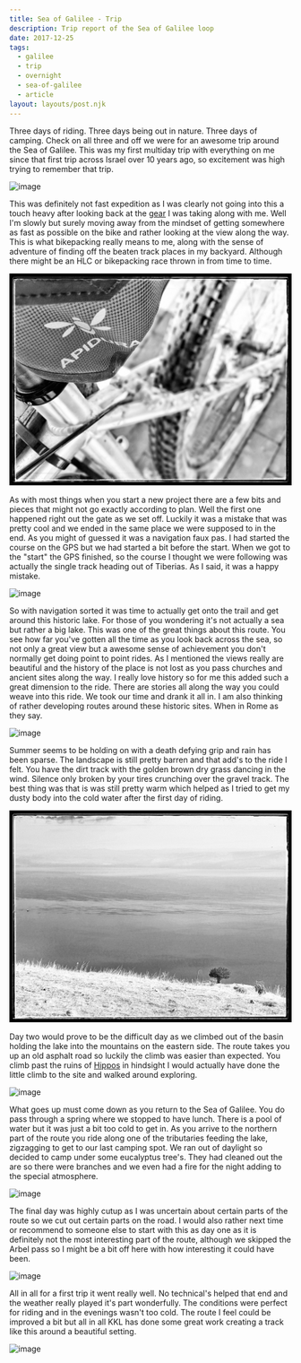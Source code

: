 ```yaml
---
title: Sea of Galilee - Trip
description: Trip report of the Sea of Galilee loop
date: 2017-12-25
tags: 
  - galilee
  - trip
  - overnight
  - sea-of-galilee
  - article
layout: layouts/post.njk
---
```

Three days of riding. Three days being out in nature. Three days of camping. Check on all three and off we were for an awesome trip around the Sea of Galilee. This was my first multiday trip with everything on me since that first trip across Israel over 10 years ago, so excitement was high trying to remember that trip.

![image](/img/20171215_065509-03.jpeg)

This was definitely not fast expedition as I was clearly not going into this a touch heavy after looking back at the [gear](20171220-sea-of-galilee-gear.html) I was taking along with me. Well I'm slowly but surely moving away from the mindset of getting somewhere as fast as possible on the bike and rather looking at the view along the way. This is what bikepacking really means to me, along with the sense of adventure of finding off the beaten track places in my backyard. Although there might be an HLC or bikepacking race thrown in from time to time.

![image](/img/20171217_100552-01.jpeg)

As with most things when you start a new project there are a few bits and pieces that might not go exactly according to plan. Well the first one happened right out the gate as we set off. Luckily it was a mistake that was pretty cool and we ended in the same place we were supposed to in the end. As you might of guessed it was a navigation faux pas. I had started the course on the GPS but we had started a bit before the start. When we got to the "start" the GPS finished, so the course I thought we were following was actually the single track heading out of Tiberias. As I said, it was a happy mistake.

![image](/img/20171217_084023-01.jpeg)

So with navigation sorted it was time to actually get onto the trail and get around this historic lake. For those of you wondering it's not actually a sea but rather a big lake. This was one of the great things about this route. You see how far you've gotten all the time as you look back across the sea, so not only a great view but a awesome sense of achievement you don't normally get doing point to point rides. As I mentioned the views really are beautiful and the history of the place is not lost as you pass churches and ancient sites along the way. I really love history so for me this added such a great dimension to the ride. There are stories all along the way you could weave into this ride. We took our time and drank it all in. I am also thinking of rather developing routes around these historic sites. When in Rome as they say.

![image](/img/20171216_141454-01.jpeg)

Summer seems to be holding on with a death defying grip and rain has been sparse. The landscape is still pretty barren and that add's to the ride I felt. You have the dirt track with the golden brown dry grass dancing in the wind. Silence only broken by your tires crunching over the gravel track. The best thing was that is was still pretty warm which helped as I tried to get my dusty body into the cold water after the first day of riding.

![image](/img/20171215_074414-01.jpeg)

Day two would prove to be the difficult day as we climbed out of the basin holding the lake into the mountains on the eastern side. The route takes you up an old asphalt road so luckily the climb was easier than expected. You climb past the ruins of [Hippos](https://en.wikipedia.org/wiki/Hippos) in hindsight I would actually have done the little climb to the site and walked around exploring.

![image](/img/20171217_081708-01.jpeg)

What goes up must come down as you return to the Sea of Galilee. You do pass through a spring where we stopped to have lunch. There is a pool of water but it was just a bit too cold to get in. As you arrive to the northern part of the route you ride along one of the tributaries feeding the lake, zigzagging to get to our last camping spot. We ran out of daylight so decided to camp under some eucalyptus tree's. They had cleaned out the are so there were branches and we even had a fire for the night adding to the special atmosphere.

![image](/img/20171216_072344-01.jpeg)

The final day was highly cutup as I was uncertain about certain parts of the route so we cut out certain parts on the road. I would also rather next time or recommend to someone else to start with this as day one as it is definitely not the most interesting part of the route, although we skipped the Arbel pass so I might be a bit off here with how interesting it could have been.

![image](/img/20171217_062738-01.jpeg)

All in all for a first trip it went really well. No technical's helped that end and the weather really played it's part wonderfully. The conditions were perfect for riding and in the evenings wasn't too cold. The route I feel could be improved a bit but all in all KKL has done some great work creating a track like this around a beautiful setting.

![image](/img/20171217_075024-01.jpeg)